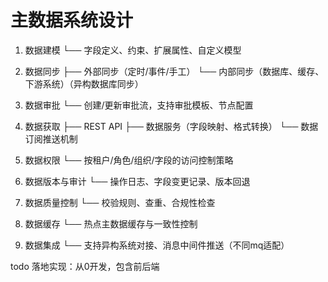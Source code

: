 # 主数据系统设计

1. 数据建模
   └── 字段定义、约束、扩展属性、自定义模型

2. 数据同步
   ├── 外部同步（定时/事件/手工）
   └── 内部同步（数据库、缓存、下游系统）（异构数据库同步）

3. 数据审批
   └── 创建/更新审批流，支持审批模板、节点配置

4. 数据获取
   ├── REST API
   ├── 数据服务（字段映射、格式转换）
   └── 数据订阅推送机制

5. 数据权限
   └── 按租户/角色/组织/字段的访问控制策略

6. 数据版本与审计
   └── 操作日志、字段变更记录、版本回退

7. 数据质量控制
   └── 校验规则、查重、合规性检查

8. 数据缓存
   └── 热点主数据缓存与一致性控制

9. 数据集成
   └── 支持异构系统对接、消息中间件推送（不同mq适配）


todo 落地实现：从0开发，包含前后端